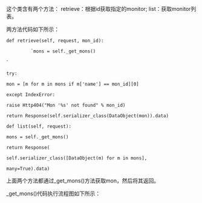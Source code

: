 这个类含有两个方法： retrieve：根据id获取指定的monitor;  list：获取monitor列表。

两方法代码如下所示：

`def retrieve(self, request, mon_id):`

             `mons = self._get_mons()

\`

`try:`

`mon = [m for m in mons if m['name'] == mon_id][0]`

`except IndexError:`

`raise Http404("Mon '%s' not found" % mon_id)`

`return Response(self.serializer_class(DataObject(mon)).data)`

`def list(self, request):`

`mons = self._get_mons()`

`return Response(`

`self.serializer_class([DataObject(m) for m in mons],`

`many=True).data)`

上面两个方法都通过\_get\_mons\(\)方法获取mon，然后将其返回。

\_get\_mons\(\)代码执行流程图如下所示：



